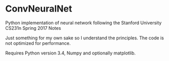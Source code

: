 # ConvNeuralNet
Python implementation of neural network following the Stanford University CS231n Spring 2017 Notes

Just something for my own sake so I understand the principles. The code is not optimized for performance.

Requires Python version 3.4, Numpy and optionally matplotlib.